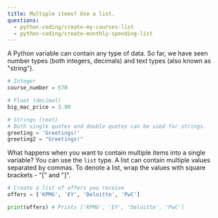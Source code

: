 ```yaml
---
title: Multiple items? Use a list.
questions:
  - python-coding/create-my-courses-list
  - python-coding/create-monthly-spending-list
---
```


A Python variable can contain any type of data. So far, we have seen number types (both integers, decimals) and text types (also known as "string").

```python
# Integer
course_number = 570

# Float (decimal)
big_mac_price = 3.99

# Strings (text)
# Both single quotes and double quotes can be used for strings.
greeting = 'Greetings!'
greeting2 = "Greetings!"
```

What happens when you want to contain multiple items into a single variable? You can use the `list` type. A list can contain multiple values separated by commas. To denote a list, wrap the values with square brackets - "[" and "]".

```python
# Create a list of offers you receive
offers = ['KPMG', 'EY', 'Deloitte', 'PwC']

print(offers) # Prints ['KPMG', 'EY', 'Deloitte', 'PwC']
```
